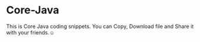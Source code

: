 # Core-Java
This is Core Java coding snippets. You can Copy, Download file and Share it with your friends.☺
